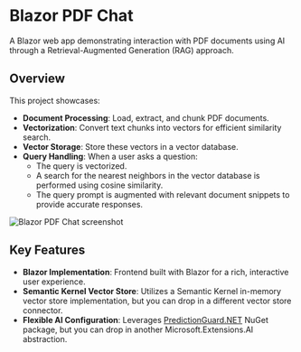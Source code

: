 # Blazor PDF Chat
A Blazor web app demonstrating interaction with PDF documents using AI through a Retrieval-Augmented Generation (RAG) approach.

## Overview
This project showcases:
- **Document Processing**: Load, extract, and chunk PDF documents.
- **Vectorization**: Convert text chunks into vectors for efficient similarity search.
- **Vector Storage**: Store these vectors in a vector database.
- **Query Handling**: When a user asks a question:
  - The query is vectorized.
  - A search for the nearest neighbors in the vector database is performed using cosine similarity.
  - The query prompt is augmented with relevant document snippets to provide accurate responses.

![Blazor PDF Chat screenshot](https://github.com/user-attachments/assets/397e65cb-45b8-4706-b3b2-f30c88fb6bf6)

## Key Features
- **Blazor Implementation**: Frontend built with Blazor for a rich, interactive user experience.
- **Semantic Kernel Vector Store**: Utilizes a Semantic Kernel in-memory vector store implementation, but you can drop in a different vector store connector.
- **Flexible AI Configuration**: Leverages [PredictionGuard.NET](https://www.nuget.org/packages/PredictionGuard.NET) NuGet package, but you can drop in another Microsoft.Extensions.AI abstraction.
